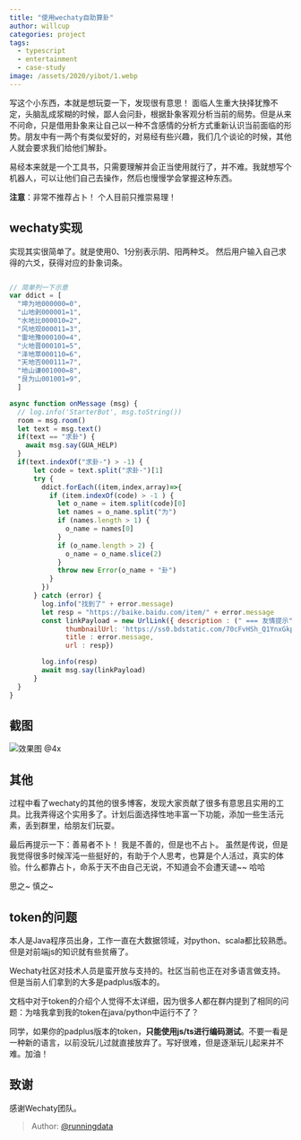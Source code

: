 ```yaml
---
title: "使用wechaty自助算卦"
author: willcup
categories: project
tags:
  - typescript
  - entertainment
  - case-study
image: /assets/2020/yibot/1.webp
---
```


写这个小东西，本就是想玩耍一下，发现很有意思！ 面临人生重大抉择犹豫不定，头脑乱成浆糊的时候，鄙人会问卦，根据卦象客观分析当前的局势。但是从来不问命，只是借用卦象来让自己以一种不含感情的分析方式重新认识当前面临的形势。朋友中有一两个有类似爱好的，对易经有些兴趣，我们几个谈论的时候，其他人就会要求我们给他们解卦。

易经本来就是一个工具书，只需要理解并会正当使用就行了，并不难。我就想写个机器人，可以让他们自己去操作，然后也慢慢学会掌握这种东西。

**注意**：非常不推荐占卜！ 个人目前只推崇易理！

## wechaty实现

实现其实很简单了。就是使用0、1分别表示阴、阳两种爻。 然后用户输入自己求得的六爻，获得对应的卦象词条。

```javascript

// 简单列一下示意
var ddict = [
  "坤为地000000=0",
  "山地剥000001=1",
  "水地比000010=2",
  "风地观000011=3",
  "雷地豫000100=4",
  "火地晋000101=5",
  "泽地萃000110=6",
  "天地否000111=7",
  "地山谦001000=8",
  "艮为山001001=9",
  ]

async function onMessage (msg) {
  // log.info('StarterBot', msg.toString())
  room = msg.room()
  let text = msg.text()
  if(text == "求卦") {
    await msg.say(GUA_HELP)
  }
  if(text.indexOf("求卦-") > -1) {
      let code = text.split("求卦-")[1]
      try {
        ddict.forEach((item,index,array)=>{
          if (item.indexOf(code) > -1 ) {
            let o_name = item.split(code)[0]
            let names = o_name.split("为")
            if (names.length > 1) {
              o_name = names[0]
            }
            if (o_name.length > 2) {
              o_name = o_name.slice(2)
            }
            throw new Error(o_name + "卦")
          }
        })
      } catch (error) {
        log.info("找到了" + error.message)
        let resp = "https://baike.baidu.com/item/" + error.message
        const linkPayload = new UrlLink({ description : (" === 友情提示" + msg.from().name() + " === \n看易理，命运自己掌握，我们只需要看清时局！"),
              thumbnailUrl: 'https://ss0.bdstatic.com/70cFvHSh_Q1YnxGkpoWK1HF6hhy/it/u=3740483648,506813176&fm=26&gp=0.jpg',
              title : error.message,
              url : resp})

        log.info(resp)
        await msg.say(linkPayload)
      }
  }
}
```

## 截图

![效果图 @4x](/assets/2020/yibot/1.webp)

## 其他

过程中看了wechaty的其他的很多博客，发现大家贡献了很多有意思且实用的工具。比我弄得这个实用多了。计划后面选择性地丰富一下功能，添加一些生活元素，丢到群里，给朋友们玩耍。

最后再提示一下：善易者不卜！ 我是不善的，但是也不占卜。 虽然是传说，但是我觉得很多时候浑沌一些挺好的，有助于个人思考，也算是个人活过，真实的体验。什么都靠占卜，命系于天不由自己无说，不知道会不会遭天谴~~ 哈哈

思之~ 慎之~

## token的问题

本人是Java程序员出身，工作一直在大数据领域，对python、scala都比较熟悉。但是对前端js的知识就有些贫瘠了。

Wechaty社区对技术人员是蛮开放与支持的。社区当前也正在对多语言做支持。但是当前人们拿到的大多是padplus版本的。

文档中对于token的介绍个人觉得不太详细，因为很多人都在群内提到了相同的问题：为啥我拿到我的token在java/python中运行不了？

同学，如果你的padplus版本的token，**只能使用js/ts进行编码测试**。不要一看是一种新的语言，以前没玩儿过就直接放弃了。写好很难，但是逐渐玩儿起来并不难。加油！

## 致谢

感谢Wechaty团队。

> Author: [@runningdata](https://github.com/runningdata)
